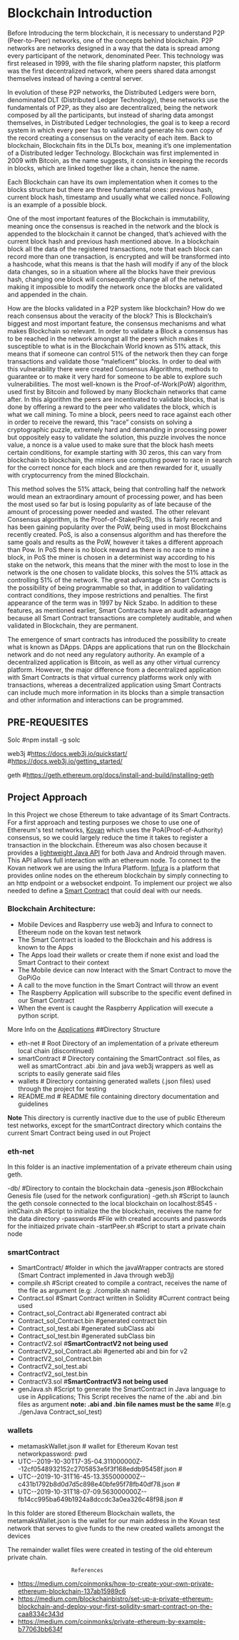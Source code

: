 # Blockchain Introduction
Before Introducing the term blockchain, it is necessary to understand P2P (Peer-to-Peer) networks, one of the concepts behind blockchain.
P2P networks are networks designed in a way that the data is spread among every participant of the network, denominated Peer.
This technology was first released in 1999, with the file sharing platform napster, this platform was the first decentralized network, where peers shared data amongst themselves instead of having a central server.

In evolution of these P2P networks, the Distributed Ledgers were born, denominated DLT (Distributed Ledger Technology), these networks use the fundamentals of P2P, as they also are decentralized, being the network composed by all the participants, but instead of sharing data amongst themselves, in Distributed Ledger technologies, the goal is to keep a record system in which every peer has to validate and generate his own copy of the record creating a consensus on the veracity of each item.
Back to blockchain, Blockchain fits in the DLTs box, meaning it’s one implementation of a Distributed ledger Technology. Blockchain was first implemented in 2009 with Bitcoin, as the name suggests, it consists in keeping the records in blocks, which are linked together like a chain, hence the name. 

Each Blockchain can have its own implementation when it comes to the blocks structure but there are three fundamental ones: previous hash, current block hash, timestamp and usually what we called nonce.
Following is an example of a possible block.

One of the most important features of the Blockchain is immutability, meaning once the consensus is reached in the network and the block is appended to the blockchain it cannot be changed, that’s achieved with the current block hash and previous hash mentioned above. In a blockchain block all the data of the registered transactions, note that each block can record more than one transaction, is encrypted and will be transformed into a hashcode, what this means is that the hash will modify if any of the block data changes, so in a situation where all the blocks have their previous hash, changing one block will consequently change all of the network, making it impossible to modify the network once the blocks are validated and appended in the chain.

How are the blocks validated in a P2P system like blockchain? How do we reach consensus about the veracity of the block? This is Blockchain’s biggest and most important feature, the consensus mechanisms and what makes Blockchain so relevant. In order to validate a Block a consensus has to be reached in the network amongst all the peers which makes it susceptible to what is in the Blockchain World known as 51% attack, this means that if someone can control 51% of the network then they can forge transactions and validate those “maleficent” blocks. In order to deal with this vulnerability there were created Consensus Algorithms, methods to guarantee or to make it very hard for someone to be able to explore such vulnerabilities. The most well-known is the Proof-of-Work(PoW) algorithm, used first by Bitcoin and followed by many Blockchain networks that came after. In this algorithm the peers are incentivated to validate blocks, that is done by offering a reward to the peer who validates the block, which is what we call mining. To mine a block, peers need to race against each other in order to receive the reward, this “race” consists on solving a cryptographic puzzle, extremely hard and demanding in processing power but oppositely easy to validate the solution, this puzzle involves the nonce value, a nonce is a value used to make sure that the block hash meets certain conditions, for example starting with 30 zeros, this can vary from blockchain to blockchain, the miners use computing power to race in search for the correct nonce for each block and are then rewarded for it, usually with cryptocurrency from the mined Blockchain.

This method solves the 51% attack, being that controlling half the network would mean an extraordinary amount of processing power, and has been the most used so far but is losing popularity as of late because of the amount of processing power needed and wasted. The other relevant Consensus algorithm, is the Proof-of-Stake(PoS), this is fairly recent and has been gaining popularity over the PoW, being used in most Blockchains recently created. PoS, is also a consensus algorithm and has therefore the same goals and results as the PoW, however it takes a different approach than Pow. In PoS there is no block reward as there is no race to mine a block, in PoS the miner is chosen in a determinist way according to his stake on the network, this means that the miner with the most to lose in the network is the one chosen to validate blocks, this solves the 51% attack as controlling 51% of the network.
The great advantage of Smart Contracts is the possibility of being programmable so that, in addition to validating contract conditions, they impose restrictions and penalties. The first appearance of the term was in 1997 by Nick Szabo. In addition to these features, as mentioned earlier, Smart Contracts have an audit advantage because all Smart Contract transactions are completely auditable, and when validated in Blockchain, they are permanent.

The emergence of smart contracts has introduced the possibility to create what is known as DApps. DApps are applications that run on the Blockchain network and do not need any regulatory authority. An example of a decentralized application is Bitcoin, as well as any other virtual currency platform. However, the major difference from a decentralized application with Smart Contracts is that virtual currency platforms work only with transactions, whereas a decentralized application using Smart Contracts can include much more information in its blocks than a simple transaction and other information and interactions can be programmed.

## PRE-REQUESITES
Solc	#npm install -g solc

web3j	#https://docs.web3j.io/quickstart/
	#https://docs.web3j.io/getting_started/

geth	#https://geth.ethereum.org/docs/install-and-build/installing-geth

## Project Approach
In this Project we chose Ethereum to take advantage of its Smart Contracts. For a first approach and testing purposes we chose to use one of Ethereum's test networks, [Kovan](https://kovan-testnet.github.io/website/) which uses the PoA(Proof-of-Authority) consensus, so we could largely reduce the time it takes to register a transaction in the blockchain. Ethereum was also chosen because it provides a [lightweight Java API](https://docs.web3j.io/) for both Java and Android through maven.  This API allows full interaction with an ethereum node. To connect to the Kovan network we are using the Infura Platform. 
[Infura](https://infura.io/) is a platform that provides online nodes on the ethereum blockchain by simply connecting to an http endpoint or a websocket endpoint. 
To implement our project we also needed to define a [Smart Contract](https://github.com/l-silvestre/fikalab/tree/master/Blockchain/smartContract) that could deal with our needs.

### Blockchain Architecture:
* Mobile Devices and Raspberry use web3j and Infura to connect to Ethereum node on the kovan test network
* The Smart Contract is loaded to the Blockchain and his address is known to the Apps
* The Apps load their wallets or create them if none exist and load the Smart Contract to their context
* The Mobile device can now Interact with the Smart Contract to move the GoPiGo
* A call to the move function in the Smart Contract will throw an event
* The Raspberry Application will subscribe to the specific event defined in our Smart Contract
* When the event is caught the Raspberry Application will execute a python script.

More Info on the [Applications](https://github.com/l-silvestre/fikalab/tree/master/Applications)
##Directory Structure

* eth-net	# Root Directory of an implementation of a private ethereum local chain (discontinued)
* smartContract	# Directory containing the SmartContract .sol files, as well as smartContract .abi .bin and java web3j wrappers as well as scripts to easily generate said files 
* wallets	# Directory containing generated wallets (.json files) used through the project for testing
* README.md	# README file containing directory documentation and guidelines


**Note**
This directory is currently inactive due to the use of public Ethereum test networks, except for the smartContract directory which contains the current Smart Contract being used in out Project

### eth-net
In this folder is an inactive implementation of a private ethereum chain using geth.

-db/		#Directory to contain the blockchain data
-genesis.json	#Blockchain Genesis file (used for the network configuration)
-geth.sh	#Script to launch the geth console connected to the local blockchain on localhost:8545
-initChain.sh	#Script to initialize the the blockchain, receives the name for the data directory
-passwords	#File with created accounts and passwords for the initiaized private chain
-startPeer.sh	#Script to start a private chain node


### smartContract
* SmartContract/		#folder in which the javaWrapper contracts are stored (Smart Contract implemented in Java through web3j)
* compile.sh			#Script created to compile a contract, receives the name of the file as argument (e.g: ./compile.sh name)
* Contract.sol			#Smart Contract written in Solidity #Current contract being used
* Contract_sol_Contract.abi	#generated contract abi
* Contract_sol_Contract.bin	#generated contract bin
* Contract_sol_test.abi		#generated subClass abi
* Contract_sol_test.bin		#generated subClass bin
* ContractV2.sol		#**SmartContractV2 not being used**
* ContractV2_sol_Contract.abi	#generted abi and bin for v2
* ContractV2_sol_Contract.bin
* ContractV2_sol_test.abi
* ContractV2_sol_test.bin
* ContractV3.sol		#**SmartContractV3 not being used**
* genJava.sh			#Script to generate the SmartContract in Java language to use in Applications; This Script receives the name of the .abi and .bin files as argument **note: .abi and .bin file names must be the same**     					#(e.g ./genJava Contract_sol_test)

### wallets
* metamaskWallet.json									# wallet for Ethereum Kovan test networkpassword: pwd
* UTC--2019-10-30T17-35-04.311000000Z--12cf0548932152c2705853e5f3f168eddb95458f.json	# 
* UTC--2019-10-31T16-45-13.355000000Z--c431b1792b8d0d7d5c898e40bfe95f78fb40df78.json	#
* UTC--2019-10-31T18-07-09.563000000Z--fb14cc995ba649b1924a8dccdc3a0ea326c48f98.json	#

In this folder are stored Ethereum Blockchain wallets, the metamaksWallet.json is the wallet for our main address in the Kovan test network that serves to give funds to the new created wallets amongst the devices

The remainder wallet files were created in testing of the old ehtereum private chain.

						References							
* https://medium.com/coinmonks/how-to-create-your-own-private-ethereum-blockchain-137ab15989c6
* https://medium.com/blockchainbistro/set-up-a-private-ethereum-blockchain-and-deploy-your-first-solidity-smart-contract-on-the-caa8334c343d
* https://medium.com/coinmonks/private-ethereum-by-example-b77063bb634f


